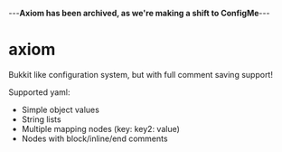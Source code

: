 ---**Axiom has been archived, as we're making a shift to ConfigMe**---
# axiom
Bukkit like configuration system, but with full comment saving support!

Supported yaml:
- Simple object values
- String lists
- Multiple mapping nodes (key: key2: value)
- Nodes with block/inline/end comments
